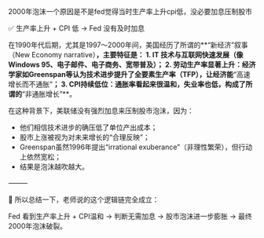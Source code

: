 2000年泡沫一个原因是不是fed觉得当时生产率上升cpi低，没必要加息压制股市

✅ 生产率上升 + CPI 低 → Fed 没有及时加息

在1990年代后期，尤其是1997～2000年间，美国经历了所谓的**“新经济”叙事（New Economy narrative）**，主要特征是：
	1.	IT 技术与互联网快速发展（像Windows 95、电子邮件、电子商务、宽带普及）；
	2.	劳动生产率显著上升：经济学家如Greenspan等认为技术进步提升了全要素生产率（TFP），让经济能**“高速增长而不通胀”**；
	3.	CPI持续低位：通胀率看起来很温和，失业率也低，构成了所谓的**“非通胀增长”**。

在这种背景下，美联储没有强烈加息来压制股市泡沫，因为：
- 他们相信技术进步的确压低了单位产出成本；
- 股市上涨被视为对未来增长的“合理反映”；
- Greenspan虽然1996年提出“irrational exuberance”（非理性繁荣），但行动上依然宽松；
- 结果是泡沫越吹越大。

⸻

🎯 所以总结一下，老师说的这个逻辑链完全成立：

Fed 看到生产率上升 + CPI温和 → 判断无需加息 → 股市泡沫进一步膨胀 → 最终2000年泡沫破裂。
